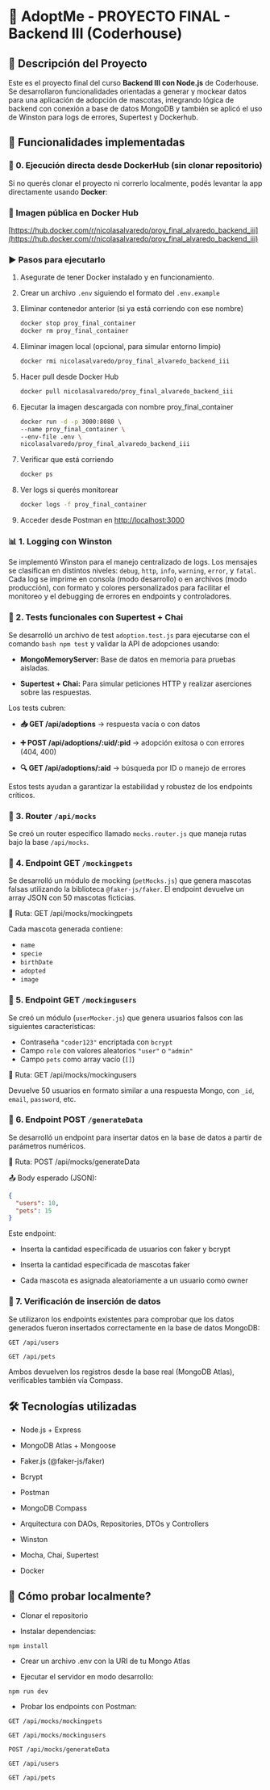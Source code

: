 # 🐶 AdoptMe - PROYECTO FINAL - Backend III (Coderhouse)

## 📌 Descripción del Proyecto

Este es el proyecto final del curso **Backend III con Node.js** de Coderhouse. Se desarrollaron funcionalidades orientadas a generar y mockear datos para una aplicación de adopción de mascotas, integrando lógica de backend con conexión a base de datos MongoDB y también se aplicó el uso de Winston para logs de errores, Supertest y Dockerhub.

## 🚀 Funcionalidades implementadas

### 🐳 0. Ejecución directa desde DockerHub (sin clonar repositorio)

Si no querés clonar el proyecto ni correrlo localmente, podés levantar la app directamente usando **Docker**:

### 🔗 Imagen pública en Docker Hub

[https://hub.docker.com/r/nicolasalvaredo/proy_final_alvaredo_backend_iii](https://hub.docker.com/r/nicolasalvaredo/proy_final_alvaredo_backend_iii)

### ▶️ Pasos para ejecutarlo

1. Asegurate de tener Docker instalado y en funcionamiento.
2. Crear un archivo `.env` siguiendo el formato del `.env.example`
3. Eliminar contenedor anterior (si ya está corriendo con ese nombre)

    ```bash
    docker stop proy_final_container
    docker rm proy_final_container
    ```

4. Eliminar imagen local (opcional, para simular entorno limpio)

    ```bash
    docker rmi nicolasalvaredo/proy_final_alvaredo_backend_iii
    ```

5. Hacer pull desde Docker Hub

    ```bash
    docker pull nicolasalvaredo/proy_final_alvaredo_backend_iii
    ```

6. Ejecutar la imagen descargada con nombre proy_final_container

    ```bash
    docker run -d -p 3000:8080 \
    --name proy_final_container \
    --env-file .env \
    nicolasalvaredo/proy_final_alvaredo_backend_iii
    ```

7. Verificar que está corriendo

    ```bash
    docker ps
    ```

8. Ver logs si querés monitorear

    ```bash
    docker logs -f proy_final_container
    ```  

9. Acceder desde Postman en  [http://localhost:3000](http://localhost:3000)  

### 📊 1. Logging con Winston

Se implementó Winston para el manejo centralizado de logs. Los mensajes se clasifican en distintos niveles: `debug`, `http`, `info`, `warning`, `error`, y `fatal`.
Cada log se imprime en consola (modo desarrollo) o en archivos (modo producción), con formato y colores personalizados para facilitar el monitoreo y el debugging de errores en endpoints y controladores.

### 🧪 2. Tests funcionales con Supertest + Chai

Se desarrolló un archivo de test `adoption.test.js` para ejecutarse con el comando ```bash npm test``` y validar la API de adopciones usando:

- **MongoMemoryServer:** Base de datos en memoria para pruebas aisladas.

- **Supertest + Chai:** Para simular peticiones HTTP y realizar aserciones sobre las respuestas.

Los tests cubren:

- **📥 GET /api/adoptions** → respuesta vacía o con datos

- **➕ POST /api/adoptions/:uid/:pid** → adopción exitosa o con errores (404, 400)

- **🔍 GET /api/adoptions/:aid** → búsqueda por ID o manejo de errores

Estos tests ayudan a garantizar la estabilidad y robustez de los endpoints críticos.

### 🔹 3. Router `/api/mocks`

Se creó un router específico llamado `mocks.router.js` que maneja rutas bajo la base `/api/mocks`.

### 🔹 4. Endpoint GET `/mockingpets`

Se desarrolló un módulo de mocking (`petMocks.js`) que genera mascotas falsas utilizando la biblioteca `@faker-js/faker`. El endpoint devuelve un array JSON con 50 mascotas ficticias.

📍 Ruta: GET /api/mocks/mockingpets

Cada mascota generada contiene:

- `name`
- `specie`
- `birthDate`
- `adopted`
- `image`

### 🔹 5. Endpoint GET `/mockingusers`

Se creó un módulo (`userMocker.js`) que genera usuarios falsos con las siguientes características:

- Contraseña `"coder123"` encriptada con `bcrypt`
- Campo `role` con valores aleatorios `"user"` o `"admin"`
- Campo `pets` como array vacío (`[]`)

📍 Ruta:  GET /api/mocks/mockingusers

Devuelve 50 usuarios en formato similar a una respuesta Mongo, con `_id`, `email`, `password`, etc.

### 🔹 6. Endpoint POST `/generateData`

Se desarrolló un endpoint para insertar datos en la base de datos a partir de parámetros numéricos.

📍 Ruta:  POST /api/mocks/generateData

📤 Body esperado (JSON):

```json
{
  "users": 10,
  "pets": 15
}
```

Este endpoint:

- Inserta la cantidad especificada de usuarios con faker y bcrypt

- Inserta la cantidad especificada de mascotas faker

- Cada mascota es asignada aleatoriamente a un usuario como owner

### 🔹 7. Verificación de inserción de datos

Se utilizaron los endpoints existentes para comprobar que los datos generados fueron insertados correctamente en la base de datos MongoDB:

`GET /api/users`

`GET /api/pets`

Ambos devuelven los registros desde la base real (MongoDB Atlas), verificables también vía Compass.

## 🛠️ Tecnologías utilizadas

- Node.js + Express

- MongoDB Atlas + Mongoose

- Faker.js (@faker-js/faker)

- Bcrypt

- Postman

- MongoDB Compass

- Arquitectura con DAOs, Repositories, DTOs y Controllers

- Winston

- Mocha, Chai, Supertest
  
- Docker

## 🧪 Cómo probar localmente?

- Clonar el repositorio

- Instalar dependencias:

`npm install`

- Crear un archivo .env con la URI de tu Mongo Atlas

- Ejecutar el servidor en modo desarrollo:

`npm run dev`

- Probar los endpoints con Postman:

`GET /api/mocks/mockingpets`

`GET /api/mocks/mockingusers`

`POST /api/mocks/generateData`

`GET /api/users`

`GET /api/pets`
